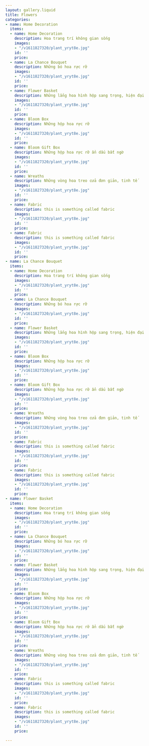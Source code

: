 ```yaml
---
layout: gallery.liquid
title: Flowers
categories:
- name: Home Decoration
  items:
  - name: Home Decoration
    description: Hoa trang trí không gian sống
    images:
    - "/v1611827320/plant_yryt8e.jpg"
    id: ''
    price: 
  - name: La Chance Bouquet
    description: Những bó hoa rực rỡ
    images:
    - "/v1611827320/plant_yryt8e.jpg"
    id: ''
    price: 
  - name: Flower Basket
    description: Những lẳng hoa hình hộp sang trọng, hiện đại
    images:
    - "/v1611827320/plant_yryt8e.jpg"
    id: ''
    price: 
  - name: Bloom Box
    description: Những hộp hoa rực rỡ
    images:
    - "/v1611827320/plant_yryt8e.jpg"
    id: ''
    price: 
  - name: Bloom Gift Box
    description: Những hộp hoa rực rỡ ẩn dấu bất ngờ
    images:
    - "/v1611827320/plant_yryt8e.jpg"
    id: ''
    price: 
  - name: Wreaths
    description: Những vòng hoa treo cửa đơn giản, tinh tế
    images:
    - "/v1611827320/plant_yryt8e.jpg"
    id: ''
    price: 
  - name: Fabric
    description: this is something called fabric
    images:
    - "/v1611827320/plant_yryt8e.jpg"
    id: ''
    price: 
  - name: Fabric
    description: this is something called fabric
    images:
    - "/v1611827320/plant_yryt8e.jpg"
    id: ''
    price: 
- name: La Chance Bouquet
  items:
  - name: Home Decoration
    description: Hoa trang trí không gian sống
    images:
    - "/v1611827320/plant_yryt8e.jpg"
    id: ''
    price: 
  - name: La Chance Bouquet
    description: Những bó hoa rực rỡ
    images:
    - "/v1611827320/plant_yryt8e.jpg"
    id: ''
    price: 
  - name: Flower Basket
    description: Những lẳng hoa hình hộp sang trọng, hiện đại
    images:
    - "/v1611827320/plant_yryt8e.jpg"
    id: ''
    price: 
  - name: Bloom Box
    description: Những hộp hoa rực rỡ
    images:
    - "/v1611827320/plant_yryt8e.jpg"
    id: ''
    price: 
  - name: Bloom Gift Box
    description: Những hộp hoa rực rỡ ẩn dấu bất ngờ
    images:
    - "/v1611827320/plant_yryt8e.jpg"
    id: ''
    price: 
  - name: Wreaths
    description: Những vòng hoa treo cửa đơn giản, tinh tế
    images:
    - "/v1611827320/plant_yryt8e.jpg"
    id: ''
    price: 
  - name: Fabric
    description: this is something called fabric
    images:
    - "/v1611827320/plant_yryt8e.jpg"
    id: ''
    price: 
  - name: Fabric
    description: this is something called fabric
    images:
    - "/v1611827320/plant_yryt8e.jpg"
    id: ''
    price: 
- name: Flower Basket
  items:
  - name: Home Decoration
    description: Hoa trang trí không gian sống
    images:
    - "/v1611827320/plant_yryt8e.jpg"
    id: ''
    price: 
  - name: La Chance Bouquet
    description: Những bó hoa rực rỡ
    images:
    - "/v1611827320/plant_yryt8e.jpg"
    id: ''
    price: 
  - name: Flower Basket
    description: Những lẳng hoa hình hộp sang trọng, hiện đại
    images:
    - "/v1611827320/plant_yryt8e.jpg"
    id: ''
    price: 
  - name: Bloom Box
    description: Những hộp hoa rực rỡ
    images:
    - "/v1611827320/plant_yryt8e.jpg"
    id: ''
    price: 
  - name: Bloom Gift Box
    description: Những hộp hoa rực rỡ ẩn dấu bất ngờ
    images:
    - "/v1611827320/plant_yryt8e.jpg"
    id: ''
    price: 
  - name: Wreaths
    description: Những vòng hoa treo cửa đơn giản, tinh tế
    images:
    - "/v1611827320/plant_yryt8e.jpg"
    id: ''
    price: 
  - name: Fabric
    description: this is something called fabric
    images:
    - "/v1611827320/plant_yryt8e.jpg"
    id: ''
    price: 
  - name: Fabric
    description: this is something called fabric
    images:
    - "/v1611827320/plant_yryt8e.jpg"
    id: ''
    price: 

---
```


